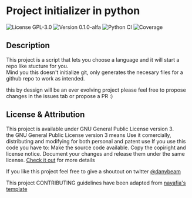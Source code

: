 # Project initializer in python

![License GPL-3.0](https://img.shields.io/badge/License-GPL%203.0-blue) ![Version 0.1.0-alfa](https://img.shields.io/badge/Version-0.1.0.alfa-important) ![Python CI](https://img.shields.io/badge/Python_CI-none_yet-important) ![Coverage](https://img.shields.io/badge/Coverage-none_yet-important)

## Description

This project is a script that lets you choose a language and it will start a repo like stucture for you.  
Mind you this doesn't initialize git, only generates the necesary files for a github repo to work as intended.

this by dessign will be an ever evolving project please feel free to propose changes in the issues tab or propose a PR :)

## License & Attribution

This project is available under GNU General Public License version 3.  
the GNU General Public License version 3 means Use it comercially, distributing and modifying for both personal and patent use
  If you use this code you have to:
  Make the source code available.
  Copy the copiright and license notice.
  Document your changes and release them under the same license. [Check it out](LICENSE) for more details

If you like this project feel free to give a shoutout on twitter [@danybeam](https://twitter.com/danybeam)

This project CONTRIBUTING guidelines have been adapted from [nayafia's template](https://github.com/nayafia/contributing-template)
